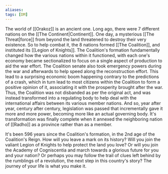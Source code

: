 ```yaml
---
aliases:
tags: [DM]
---
```

The world of [[Orakoz]] is an ancient one. Long ago, there were 7 different nations on the [[The Continent|Continent]]. One day, a mysterious [[The Threat|force]] from beyond the land threatened to destroy their very existence. So to help combat it, the 8 nations formed [[The Coalition]], and instituted its [[Legion of Knights]]. The Coalition's formation fundamentally changed how the various nations within it functioned, with each one's economy became sectionalized to focus on a single aspect of production to aid the war effort. The Coalition senate also took emergency powers during the war and afterwards to help speed along the reconstruction effort. This lead to a surprising economic boom happening contrary to the predictions of a crash, which in turn lead to most citizens within the Coalition to form a positive opinion of it, associating it with the prosperity brought after the war. Thus, the Coalition was not disbanded as per the original act, and was instead transformed into a regulating body to help deal with the international affairs between its various member nations. And so, year after year, century after century, legislation was passed that incrementally gave it more and more power, becoming more like an actual governing body. It's transformation was finally complete when it annexed the neighboring nation of [[Radho]] as a province rather than as a member. 

It's been 596 years since the Coalition's formation, in the 2nd age of the Coalition's Reign. How will you leave a mark on its history? Will you join the valiant Legion of Knights to help protect the land you love? Or will you join the Academy of Cogniscentia and march towards a glorious future for you and your nation? Or perhaps you may follow the trail of clues left behind by the rumblings of a revolution, the next step in this country's story?  The journey of your life is what you make it.